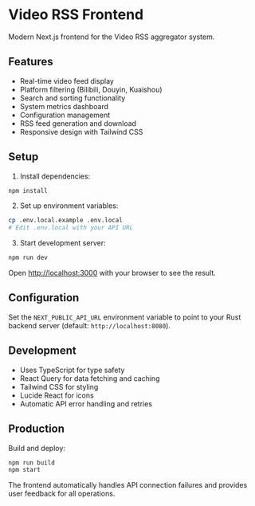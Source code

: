 # Video RSS Frontend

Modern Next.js frontend for the Video RSS aggregator system.

## Features

- Real-time video feed display
- Platform filtering (Bilibili, Douyin, Kuaishou)
- Search and sorting functionality
- System metrics dashboard
- Configuration management
- RSS feed generation and download
- Responsive design with Tailwind CSS

## Setup

1. Install dependencies:
```bash
npm install
```

2. Set up environment variables:
```bash
cp .env.local.example .env.local
# Edit .env.local with your API URL
```

3. Start development server:
```bash
npm run dev
```

Open [http://localhost:3000](http://localhost:3000) with your browser to see the result.

## Configuration

Set the `NEXT_PUBLIC_API_URL` environment variable to point to your Rust backend server (default: `http://localhost:8080`).

## Development

- Uses TypeScript for type safety
- React Query for data fetching and caching
- Tailwind CSS for styling
- Lucide React for icons
- Automatic API error handling and retries

## Production

Build and deploy:
```bash
npm run build
npm start
```

The frontend automatically handles API connection failures and provides user feedback for all operations.
